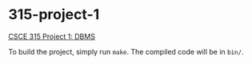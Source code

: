 315-project-1
=============

[CSCE 315 Project 1: DBMS](http://courses.cs.tamu.edu/choe/13fall/315/proj1.html)

To build the project, simply run `make`. The compiled code will be in `bin/`.
